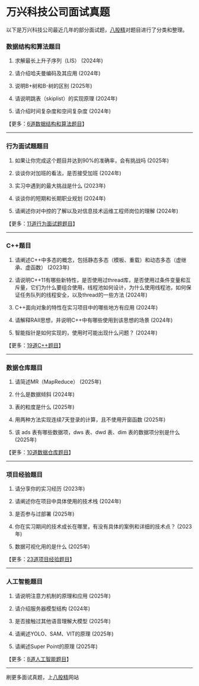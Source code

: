# 万兴科技公司面试真题

以下是万兴科技公司最近几年的部分面试题，[八股精](https://www.bagujing.com)对题目进行了分类和整理。

### 数据结构和算法题目

1. 求解最长上升子序列（LIS） (2024年) 

2. 请介绍哈夫曼编码及其应用 (2024年) 

3. 说明B+树和B-树的区别 (2025年) 

4. 请说明跳表（skiplist）的实现原理 (2024年) 

5. 请介绍时间复杂度和空间复杂度 (2024年) 

【更多：[6道数据结构和算法题目](https://www.bagujing.com/companies)】


---

### 行为面试题题目

1. 如果让你完成这个题目并达到90%的准确率，会有挑战吗 (2025年) 

2. 谈谈你对加班的看法，是否接受加班 (2024年) 

3. 实习中遇到的最大挑战是什么 (2023年) 

4. 谈谈你的短期和长期职业规划 (2024年) 

5. 请阐述你对中控的了解以及对信息技术运维工程师岗位的理解 (2024年) 

【更多：[11道行为面试题题目](https://www.bagujing.com/companies)】


---

### C++题目

1. 请阐述C++中多态的概念，包括静态多态（模板、重载）和动态多态（虚继承、虚函数） (2023年) 

2. 请说明C++11有哪些新特性，是否使用过thread库，是否使用过条件变量和互斥量，它们为什么要组合使用，线程池如何设计，为什么使用线程池，如何保证任务队列的线程安全，以及thread的一些方法 (2024年) 

3. C++面向对象的特性在实习项目中的哪些地方有应用 (2024年) 

4. 请解释RAII思想，并说明C++中有哪些使用到该思想的场景 (2024年) 

5. 智能指针是如何实现的，使用时可能出现什么问题？ (2024年) 

【更多：[19道C++题目](https://www.bagujing.com/companies)】


---

### 数据仓库题目

1. 请简述MR（MapReduce） (2025年) 

2. 什么是数据倾斜 (2024年) 

3. 表的粒度是什么 (2025年) 

4. 用两种方法实现连续7天登录的计算，且不使用开窗函数 (2025年) 

5. 该 ads 表有哪些数据项，dws 表、dwd 表、dim 表的数据项分别是什么 (2025年) 

【更多：[10道数据仓库题目](https://www.bagujing.com/companies)】


---

### 项目经验题目

1. 请分享你的实习经历 (2023年) 

2. 请阐述你在项目中具体使用的技术栈 (2024年) 

3. 是否参与过部署 (2025年) 

4. 你在实习期间的技术成长在哪里，有没有具体的案例和详细的技术点？ (2023年) 

5. 数据可视化用的是什么 (2025年) 

【更多：[23道项目经验题目](https://www.bagujing.com/companies)】


---

### 人工智能题目

1. 请说明注意力机制的原理和应用 (2025年) 

2. 请介绍服务器模型结构 (2024年) 

3. 是否接触过其他语音理解大模型 (2025年) 

4. 请阐述YOLO、SAM、VIT的原理 (2025年) 

5. 请阐述Super Point的原理 (2025年) 

【更多：[8道人工智能题目](https://www.bagujing.com/companies)】


---

刷更多面试真题，上[八股精](https://www.bagujing.com)网站